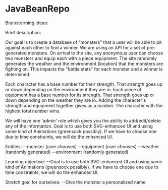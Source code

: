 # JavaBeanRepo

Brainstorming ideas: 

Brief description: 

Our goal is to create a database of "monsters" that a user will be able to pit against each other to find a winner. We are using an API for a set of pre-generated monsters. On arrival to the site, any anonymous user can choose two monsters and equip each with a piece equipment. The site randomly generates the weather and the environment (location) that the monsters are fighting on. This impacts the "battle stats" for each monster and a winner is determined. 

Each character has a base number for their strength. That strength goes up or down depending on the environment they are in. Each piece of equipment has a base number for its strength. That strength goes up or down depending on the weather they are in. Adding the character's strength and equipment together gives us a number. The character with the highest total number wins. 

We will have one 'admin' role which gives you the ability to add/edit/delete any of the information. Goal is to use both SVG-enhanced UI and using some kind of Animations (greensock possibly). If we have to choose one due to time constraints, we will do the enhanced UI. 

Entities: 
--monster (user chooses)
--equipment (user chooses)
--weather (randomly generated)
--environment (randomly generated)

Learning objective: 
--Goal is to use both SVG-enhanced UI and using some kind of Animations (greensock possibly). If we have to choose one due to time constraints, we will do the enhanced UI. 


Stretch goal for ourselves:
--Give the monster a personalized name 
